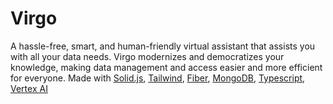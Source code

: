 # Virgo
A hassle-free, smart, and human-friendly virtual assistant that assists you with all your data needs. Virgo modernizes and democratizes your knowledge, making data management and access easier and more efficient for everyone. Made with [Solid.js](https://www.solidjs.com/), [Tailwind](https://tailwindcss.com/), [Fiber](https://gofiber.io/), [MongoDB](https://www.mongodb.com/), [Typescript](https://www.typescriptlang.org/), [Vertex AI](https://cloud.google.com/vertex-ai?hl=en)
